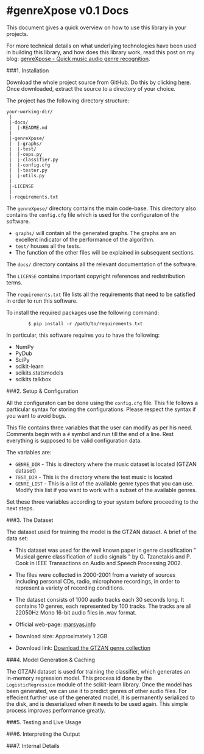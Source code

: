 #genreXpose v0.1 Docs
======================

This document gives a quick overview on how to use this library in your projects.

For more technical details on what underlying technologies have been used in building this library, and how does this library work, read this post on my blog: [genreXpose - Quick music audio genre recognition]().


###1. Installation

Download the whole project source from GitHub. Do this by clicking [here](https://github.com/jazdev/genreXpose/archive/master.zip). Once downloaded, extract the source to a directory of your choice. 

The project has the following directory structure:

```
your-working-dir/
 |
 |-docs/
 |  |-README.md
 |
 |-genreXpose/
 |  |-graphs/
 |  |-test/
 |  |-ceps.py
 |  |-classifier.py
 |  |-config.cfg
 |  |-tester.py
 |  |-utils.py
 | 
 |-LICENSE
 |
 |-requirements.txt

```

The ```genreXpose/``` directory contains the main code-base. This directory also contains the ```config.cfg``` file which is used for the configuraton of the software.

* ```graphs/``` will contain all the generated graphs. The graphs are an excellent indicator of the performance of the algorithm.
* ```test/``` houses all the tests.
* The function of the other files will be explained in subsequent sections.

The ```docs/``` directory contains all the relevant documentation of the software. 

The ```LICENSE``` contains important copyright references and redistribution terms.

The ```requirements.txt``` file lists all the requirements that need to be satisfied in order to run this software. 

To install the required packages use the following command: 

``` 
		$ pip install -r /path/to/requirements.txt
```	
In particular, this software requires you to have the following:
* NumPy
* PyDub
* SciPy
* scikit-learn
* scikits.statsmodels
* scikits.talkbox

###2. Setup & Configuration

All the configuraton can be done using the ```config.cfg``` file. This file follows a particular syntax for storing the configurations. Please respect the syntax if you want to avoid bugs.

This file contains three variables that the user can modify as per his need. Comments begin with a ```#``` symbol and run till the end of a line. Rest everything is supposed to be valid configuration data.

The variables are:
* ```GENRE_DIR``` - This is directory where the music dataset is located (GTZAN dataset) 
* ```TEST_DIR``` - This is the directory where the test music is located
* ```GENRE_LIST``` - This is a list of the available genre types that you can use. Modify this list if you want to work with a subset of the available genres.

Set these three variables according to your system before proceeding to the next steps.

###3. The Dataset

The dataset used for training the model is the GTZAN dataset. A brief of the data set: 

* This dataset was used for the well known paper in genre classification " Musical genre classification of audio signals " by G. Tzanetakis and P. Cook in IEEE Transactions on Audio and Speech Processing 2002.

* The files were collected in 2000-2001 from a variety of sources including personal CDs, radio, microphone recordings, in order to represent a variety of recording conditions. 

* The dataset consists of 1000 audio tracks each 30 seconds long. It contains 10 genres, each represented by 100 tracks. The tracks are all 22050Hz Mono 16-bit audio files in .wav format.

* Official web-page: [marsyas.info](http://marsyas.info/download/data_sets)

* Download size: Approximately 1.2GB

* Download link: [Download the GTZAN genre collection](http://opihi.cs.uvic.ca/sound/genres.tar.gz)

###4. Model Generation & Caching

The GTZAN dataset is used for training the classifier, which generates an in-memory regression model. This process id done by the ```LogisticRegression``` module of the scikit-learn library. Once the model has been generated, we can use it to predict genres of other audio files. For effecient further use of the generated model, it is permanently serialized to the disk, and is deserialized when it needs to be used again. This simple process improves performance greatly.

###5. Testing and Live Usage


###6. Interpreting the Output


###7. Internal Details

